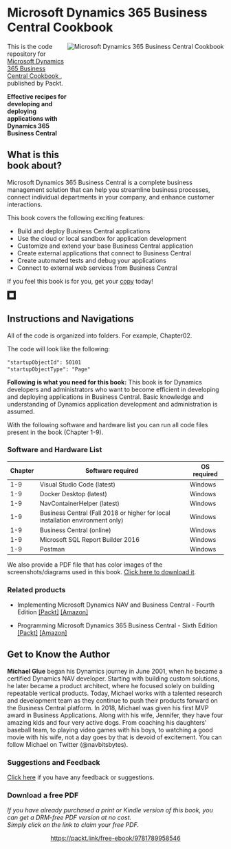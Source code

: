 


# Microsoft Dynamics 365 Business Central Cookbook 

<a href="https://www.packtpub.com/business-other/microsoft-dynamics-365-business-central-cookbook?utm_source=github&utm_medium=repository&utm_campaign=9781789958546"><img src="https://www.packtpub.com/media/catalog/product/cache/e4d64343b1bc593f1c5348fe05efa4a6/9/7/9781789958546-original.jpeg" alt="Microsoft Dynamics 365 Business Central Cookbook " height="256px" align="right"></a>

This is the code repository for [Microsoft Dynamics 365 Business Central Cookbook ](https://www.packtpub.com/business-other/microsoft-dynamics-365-business-central-cookbook?utm_source=github&utm_medium=repository&utm_campaign=9781789958546), published by Packt.

**Effective recipes for developing and deploying applications with Dynamics 365 Business Central**

## What is this book about?
Microsoft Dynamics 365 Business Central is a complete business management solution that can help you streamline business processes, connect individual departments in your company, and enhance customer interactions.

This book covers the following exciting features:
* Build and deploy Business Central applications 
* Use the cloud or local sandbox for application development 
* Customize and extend your base Business Central application 
* Create external applications that connect to Business Central 
* Create automated tests and debug your applications 
* Connect to external web services from Business Central

If you feel this book is for you, get your [copy](https://www.amazon.com/dp/1789958547) today!

<a href="https://www.packtpub.com/?utm_source=github&utm_medium=banner&utm_campaign=GitHubBanner"><img src="https://raw.githubusercontent.com/PacktPublishing/GitHub/master/GitHub.png" 
alt="https://www.packtpub.com/" border="5" /></a>

## Instructions and Navigations
All of the code is organized into folders. For example, Chapter02.

The code will look like the following:
```
"startupObjectId": 50101
"startupObjectType": "Page"
```

**Following is what you need for this book:**
This book is for Dynamics developers and administrators who want to become efficient in developing and deploying applications in Business Central. Basic knowledge and understanding of Dynamics application development and administration is assumed.

With the following software and hardware list you can run all code files present in the book (Chapter 1-9).
### Software and Hardware List
| Chapter | Software required | OS required |
| -------- | ------------------------------------ | ----------------------------------- |
| 1-9 | Visual Studio Code (latest) | Windows |
| 1-9 | Docker Desktop (latest) | Windows |
| 1-9 | NavContainerHelper (latest) | Windows |
| 1-9 | Business Central (Fall 2018 or higher for local installation environment only)  | Windows |
| 1-9 | Business Central (online) | Windows |
| 1-9 | Microsoft SQL Report Builder 2016 | Windows |
| 1-9 | Postman | Windows |

We also provide a PDF file that has color images of the screenshots/diagrams used in this book. [Click here to download it](http://www.packtpub.com/sites/default/files/downloads/9781789958546_ColorImages.pdf).

### Related products
* Implementing Microsoft Dynamics NAV and Business Central - Fourth Edition  [[Packt]](https://www.packtpub.com/application-development/implementing-microsoft-dynamics-365-business-central-premise-fourth-edition?utm_source=github&utm_medium=repository&utm_campaign=9781789133936) [[Amazon]](https://www.amazon.com/dp/B07GVPYT82)

* Programming Microsoft Dynamics 365 Business Central - Sixth Edition  [[Packt]](https://www.packtpub.com/in/application-development/programming-microsoft-dynamics-365-business-central-sixth-edition?utm_source=github&utm_medium=repository&utm_campaign=9781789137798) [[Amazon]](https://www.amazon.com/dp/1789137799)

## Get to Know the Author
**Michael Glue**
began his Dynamics journey in June 2001, when he became a certified Dynamics NAV developer. Starting with building custom solutions, he later became a product architect, where he focused solely on building repeatable vertical products. Today, Michael works with a talented research and development team as they continue to push their products forward on the Business Central platform. In 2018, Michael was given his first MVP award in Business Applications. Along with his wife, Jennifer, they have four amazing kids and four very active dogs. From coaching his daughters' baseball team, to playing video games with his boys, to watching a good movie with his wife, not a day goes by that is devoid of excitement. You can follow Michael on Twitter (@navbitsbytes).

### Suggestions and Feedback
[Click here](https://docs.google.com/forms/d/e/1FAIpQLSdy7dATC6QmEL81FIUuymZ0Wy9vH1jHkvpY57OiMeKGqib_Ow/viewform) if you have any feedback or suggestions.


### Download a free PDF

 <i>If you have already purchased a print or Kindle version of this book, you can get a DRM-free PDF version at no cost.<br>Simply click on the link to claim your free PDF.</i>
<p align="center"> <a href="https://packt.link/free-ebook/9781789958546">https://packt.link/free-ebook/9781789958546 </a> </p>